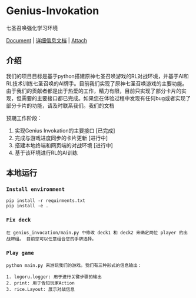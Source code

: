 # Genius-Invokation
七圣召唤强化学习环境

[Document]() | [详细信息文档](https://j0mmhq251c1.feishu.cn/drive/folder/Xl6ZfevqplEfNud10YLcgP44nGh?from=from_copylink) | [Attach](qq:192339964)

## 介绍

我们的项目目标是基于python搭建原神七圣召唤游戏的RL对战环境，并基于AI和RL技术训练七圣召唤的AI牌手。目前我们实现了原神七圣召唤游戏的主要功能。由于我们的贡献者都是出于热爱的工作，精力有限，目前只实现了部分卡片的实现，但需要的主要接口都已完成。如果您在体验过程中发现有任何bug或者实现了部分卡片的功能，请及时联系我们。我们的文档

预期工作阶段：
1. 实现Genius Invokation的主要接口 [已完成]
2. 完成与游戏进度同步的卡片更新 [进行中]
3. 搭建本地终端和网页端的对战环境 [进行中]
4. 基于该环境进行RL的AI训练

## 本地运行

### `Install environment`

    pip install -r requirments.txt
    pip install -e .


### `Fix deck`

    在 genius_invocation/main.py 中修改 deck1 和 deck2 来确定两位 player 的出战牌组。 目前您可以任意组合您的手牌选择。

### `Play game`

    python main.py 来游玩我们的游戏。我们有三种形式的信息输出：

    1. logoru.logger: 用于进行关键步骤的输出
    2. print: 用于告知玩家Action
    3. rice.Layout: 展示对战信息
